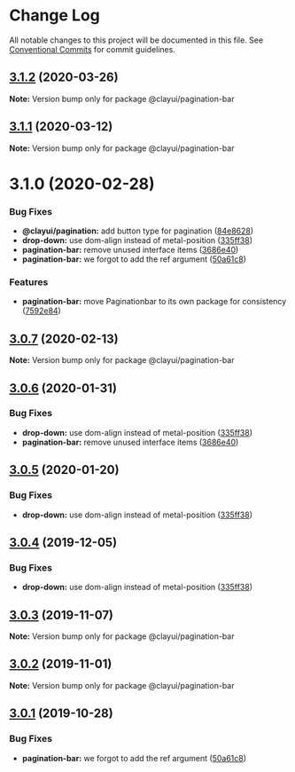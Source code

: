# Change Log

All notable changes to this project will be documented in this file.
See [Conventional Commits](https://conventionalcommits.org) for commit guidelines.

## [3.1.2](https://github.com/liferay/clay/tree/master/packages/clay-pagination-bar/compare/@clayui/pagination-bar@3.1.1...@clayui/pagination-bar@3.1.2) (2020-03-26)

**Note:** Version bump only for package @clayui/pagination-bar

## [3.1.1](https://github.com/liferay/clay/tree/master/packages/clay-pagination-bar/compare/@clayui/pagination-bar@3.1.0...@clayui/pagination-bar@3.1.1) (2020-03-12)

**Note:** Version bump only for package @clayui/pagination-bar

# 3.1.0 (2020-02-28)

### Bug Fixes

-   **@clayui/pagination:** add button type for pagination ([84e8628](https://github.com/liferay/clay/commit/84e8628))
-   **drop-down:** use dom-align instead of metal-position ([335ff38](https://github.com/liferay/clay/commit/335ff38))
-   **pagination-bar:** remove unused interface items ([3686e40](https://github.com/liferay/clay/commit/3686e40))
-   **pagination-bar:** we forgot to add the ref argument ([50a61c8](https://github.com/liferay/clay/commit/50a61c8))

### Features

-   **pagination-bar:** move Paginationbar to its own package for consistency ([7592e84](https://github.com/liferay/clay/commit/7592e84))

## [3.0.7](https://github.com/liferay/clay/tree/master/packages/clay-pagination-bar/compare/@clayui/pagination-bar@3.0.6...@clayui/pagination-bar@3.0.7) (2020-02-13)

**Note:** Version bump only for package @clayui/pagination-bar

## [3.0.6](https://github.com/liferay/clay/tree/master/packages/clay-pagination-bar/compare/@clayui/pagination-bar@3.0.3...@clayui/pagination-bar@3.0.6) (2020-01-31)

### Bug Fixes

-   **drop-down:** use dom-align instead of metal-position ([335ff38](https://github.com/liferay/clay/commit/335ff38))
-   **pagination-bar:** remove unused interface items ([3686e40](https://github.com/liferay/clay/commit/3686e40))

## [3.0.5](https://github.com/liferay/clay/tree/master/packages/clay-pagination-bar/compare/@clayui/pagination-bar@3.0.3...@clayui/pagination-bar@3.0.5) (2020-01-20)

### Bug Fixes

-   **drop-down:** use dom-align instead of metal-position ([335ff38](https://github.com/liferay/clay/commit/335ff38))

## [3.0.4](https://github.com/liferay/clay/tree/master/packages/clay-pagination-bar/compare/@clayui/pagination-bar@3.0.3...@clayui/pagination-bar@3.0.4) (2019-12-05)

### Bug Fixes

-   **drop-down:** use dom-align instead of metal-position ([335ff38](https://github.com/liferay/clay/commit/335ff38))

## [3.0.3](https://github.com/liferay/clay/tree/master/packages/clay-pagination-bar/compare/@clayui/pagination-bar@3.0.2...@clayui/pagination-bar@3.0.3) (2019-11-07)

**Note:** Version bump only for package @clayui/pagination-bar

## [3.0.2](https://github.com/liferay/clay/tree/master/packages/clay-pagination-bar/compare/@clayui/pagination-bar@3.0.1...@clayui/pagination-bar@3.0.2) (2019-11-01)

**Note:** Version bump only for package @clayui/pagination-bar

## [3.0.1](https://github.com/liferay/clay/tree/master/packages/clay-pagination-bar/compare/@clayui/pagination-bar@3.0.0...@clayui/pagination-bar@3.0.1) (2019-10-28)

### Bug Fixes

-   **pagination-bar:** we forgot to add the ref argument ([50a61c8](https://github.com/liferay/clay/commit/50a61c8))
